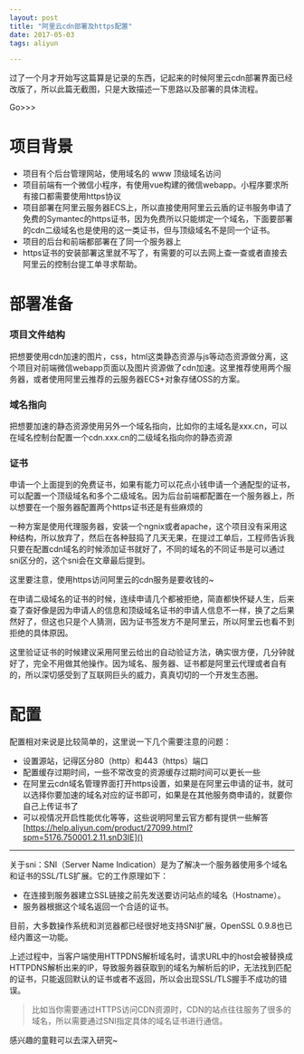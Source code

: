 ```yaml
---
layout: post
title: "阿里云cdn部署及https配置"
date: 2017-05-03
tags: aliyun

---
```


过了一个月才开始写这篇算是记录的东西，记起来的时候阿里云cdn部署界面已经改版了，所以此篇无截图，只是大致描述一下思路以及部署的具体流程。

Go>>>

# 项目背景

* 项目有个后台管理网站，使用域名的 www 顶级域名访问
* 项目前端有一个微信小程序，有使用vue构建的微信webapp。小程序要求所有接口都需要使用https协议
* 项目部署在阿里云服务器ECS上，所以直接使用阿里云云盾的证书服务申请了免费的Symantec的https证书，因为免费所以只能绑定一个域名，下面要部署的cdn二级域名也是使用的这一类证书，但与顶级域名不是同一个证书。
* 项目的后台和前端都部署在了同一个服务器上
* https证书的安装部署这里就不写了，有需要的可以去网上查一查或者直接去阿里云的控制台提工单寻求帮助。

# 部署准备

### 项目文件结构

把想要使用cdn加速的图片，css，html这类静态资源与js等动态资源做分离，这个项目对前端微信webapp页面以及图片资源做了cdn加速。这里推荐使用两个服务器，或者使用阿里云推荐的云服务器ECS+对象存储OSS的方案。

### 域名指向

把想要加速的静态资源使用另外一个域名指向，比如你的主域名是xxx.cn，可以在域名控制台配置一个cdn.xxx.cn的二级域名指向你的静态资源

### 证书

申请一个上面提到的免费证书，如果有能力可以花点小钱申请一个通配型的证书，可以配置一个顶级域名和多个二级域名。因为后台前端都配置在一个服务器上，所以想要在一个服务器配置两个https证书还是有些麻烦的

一种方案是使用代理服务器，安装一个ngnix或者apache，这个项目没有采用这种结构，所以放弃了，然后在各种鼓捣了几天无果，在提过工单后，工程师告诉我只要在配置cdn域名的时候添加证书就好了，不同的域名的不同证书是可以通过sni区分的，这个sni会在文章最后提到。

这里要注意，使用https访问阿里云的cdn服务是要收钱的~

在申请二级域名的证书的时候，连续申请几个都被拒绝，简直都快怀疑人生，后来查了查好像是因为申请人的信息和顶级域名证书的申请人信息不一样，换了之后果然好了，但这也只是个人猜测，因为证书签发方不是阿里云，所以阿里云也看不到拒绝的具体原因。

这里验证证书的时候建议采用阿里云给出的自动验证方法，确实很方便，几分钟就好了，完全不用做其他操作。因为域名、服务器、证书都是阿里云代理或者自有的，所以深切感受到了互联网巨头的威力，真真切切的一个开发生态圈。

# 配置

配置相对来说是比较简单的，这里说一下几个需要注意的问题：

* 设置源站，记得区分80（http）和443（https）端口
* 配置缓存过期时间，一些不常改变的资源缓存过期时间可以更长一些
* 在阿里云cdn域名管理界面打开https设置，如果是在阿里云申请的证书，就可以选择你要加速的域名对应的证书即可，如果是在其他服务商申请的，就要你自己上传证书了
* 可以视情况开启性能优化等等，这些说明阿里云官方都有提供一些解答[https://help.aliyun.com/product/27099.html?spm=5176.750001.2.11.snD3IE]()

---

关于sni：SNI（Server Name Indication）是为了解决一个服务器使用多个域名和证书的SSL/TLS扩展。它的工作原理如下：

* 在连接到服务器建立SSL链接之前先发送要访问站点的域名（Hostname）。
* 服务器根据这个域名返回一个合适的证书。

目前，大多数操作系统和浏览器都已经很好地支持SNI扩展，OpenSSL 0.9.8也已经内置这一功能。

上述过程中，当客户端使用HTTPDNS解析域名时，请求URL中的host会被替换成HTTPDNS解析出来的IP，导致服务器获取到的域名为解析后的IP，无法找到匹配的证书，只能返回默认的证书或者不返回，所以会出现SSL/TLS握手不成功的错误。

> 比如当你需要通过HTTPS访问CDN资源时，CDN的站点往往服务了很多的域名，所以需要通过SNI指定具体的域名证书进行通信。

感兴趣的童鞋可以去深入研究~